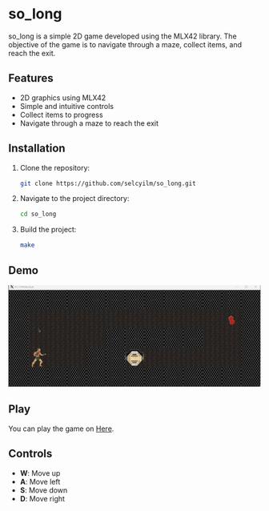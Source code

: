 # so_long

so_long is a simple 2D game developed using the MLX42 library. The objective of the game is to navigate through a maze, collect items, and reach the exit.

## Features

- 2D graphics using MLX42
- Simple and intuitive controls
- Collect items to progress
- Navigate through a maze to reach the exit

## Installation

1. Clone the repository:
    ```sh
    git clone https://github.com/selcyilm/so_long.git
    ```

2. Navigate to the project directory:
    ```sh
    cd so_long
    ```

3. Build the project:
    ```sh
    make
    ```

## Demo

![Game Demo](gif/Animation.gif)

## Play

You can play the game on [Here](https://selcyilm.github.io/project-so_long/).

## Controls

- **W**: Move up
- **A**: Move left
- **S**: Move down
- **D**: Move right
